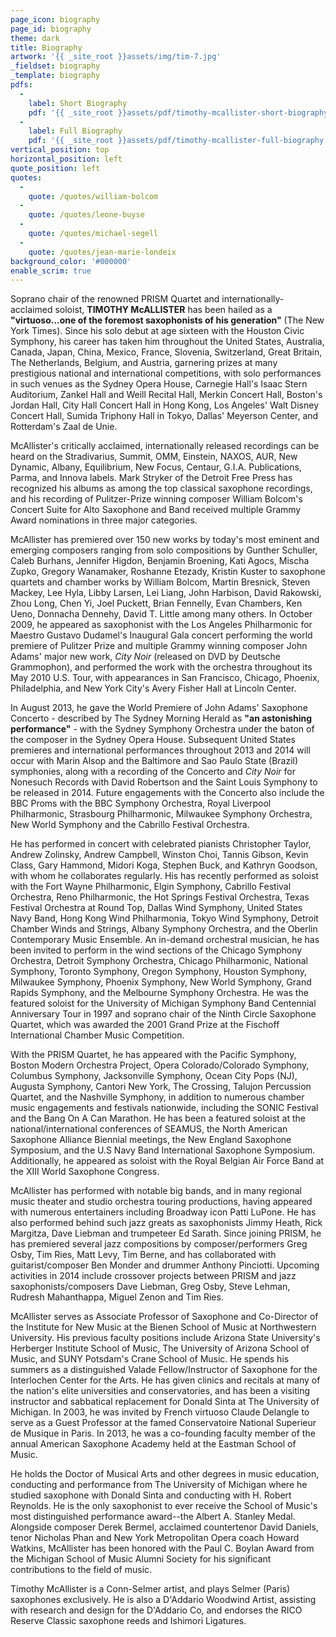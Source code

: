 ```yaml
---
page_icon: biography
page_id: biography
theme: dark
title: Biography
artwork: '{{ _site_root }}assets/img/tim-7.jpg'
_fieldset: biography
_template: biography
pdfs:
  -
    label: Short Biography
    pdf: '{{ _site_root }}assets/pdf/timothy-mcallister-short-biography.pdf'
  -
    label: Full Biography
    pdf: '{{ _site_root }}assets/pdf/timothy-mcallister-full-biography.pdf'
vertical_position: top
horizontal_position: left
quote_position: left
quotes:
  -
    quote: /quotes/william-bolcom
  -
    quote: /quotes/leone-buyse
  -
    quote: /quotes/michael-segell
  -
    quote: /quotes/jean-marie-londeix
background_color: '#000000'
enable_scrim: true
---
```

Soprano chair of the renowned PRISM Quartet and internationally-acclaimed soloist, **TIMOTHY McALLISTER** has been hailed as a **"virtuoso...one of the foremost saxophonists of his generation"** (The New York Times). Since his solo debut at age sixteen with the Houston Civic Symphony, his career has taken him throughout the United States, Australia, Canada, Japan, China, Mexico, France, Slovenia, Switzerland, Great Britain, The Netherlands, Belgium, and Austria, garnering prizes at many prestigious national and international competitions, with solo performances in such venues as the Sydney Opera House, Carnegie Hall's Isaac Stern Auditorium, Zankel Hall and Weill Recital Hall, Merkin Concert Hall, Boston's Jordan Hall, City Hall Concert Hall in Hong Kong, Los Angeles' Walt Disney Concert Hall, Sumida Triphony Hall in Tokyo, Dallas' Meyerson Center, and Rotterdam's Zaal de Unie.

McAllister's critically acclaimed, internationally released recordings can be heard on the Stradivarius, Summit, OMM, Einstein, NAXOS, AUR, New Dynamic, Albany, Equilibrium, New Focus, Centaur, G.I.A. Publications, Parma, and Innova labels. Mark Stryker of the Detroit Free Press has recognized his albums as among the top classical saxophone recordings, and his recording of Pulitzer-Prize winning composer William Bolcom's Concert Suite for Alto Saxophone and Band received multiple Grammy Award nominations in three major categories.

McAllister has premiered over 150 new works by today's most eminent and emerging composers ranging from solo compositions by Gunther Schuller, Caleb Burhans, Jennifer Higdon, Benjamin Broening, Kati Agocs, Mischa Zupko, Gregory Wanamaker, Roshanne Etezady, Kristin Kuster to saxophone quartets and chamber works by William Bolcom, Martin Bresnick, Steven Mackey, Lee Hyla, Libby Larsen, Lei Liang, John Harbison, David Rakowski, Zhou Long, Chen Yi, Joel Puckett, Brian Fennelly, Evan Chambers, Ken Ueno, Donnacha Dennehy, David T. Little among many others.  In October 2009, he appeared as saxophonist with the Los Angeles Philharmonic for Maestro Gustavo Dudamel's Inaugural Gala concert performing the world premiere of Pulitzer Prize and multiple Grammy winning composer John Adams' major new work, *City Noir* (released on DVD by Deutsche Grammophon), and performed the work with the orchestra throughout its May 2010 U.S. Tour, with appearances in San Francisco, Chicago, Phoenix, Philadelphia, and New York City's Avery Fisher Hall at Lincoln Center.

In August 2013, he gave the World Premiere of John Adams' Saxophone Concerto - described by The Sydney Morning Herald as **"an astonishing performance"** - with the Sydney Symphony Orchestra under the baton of the composer in the Sydney Opera House. Subsequent United States premieres and international performances throughout 2013 and 2014 will occur with Marin Alsop and the Baltimore and Sao Paulo State (Brazil) symphonies, along with a recording of the Concerto and *City Noir* for Nonesuch Records with David Robertson and the Saint Louis Symphony to be released in 2014. Future engagements with the Concerto also include the BBC Proms with the BBC Symphony Orchestra, Royal Liverpool Philharmonic, Strasbourg Philharmonic, Milwaukee Symphony Orchestra, New World Symphony and the Cabrillo Festival Orchestra.

He has performed in concert with celebrated pianists Christopher Taylor, Andrew Zolinsky, Andrew Campbell, Winston Choi, Tannis Gibson, Kevin Class, Gary Hammond, Midori Koga, Stephen Buck, and Kathryn Goodson, with whom he collaborates regularly.  His has recently performed as soloist with the Fort Wayne Philharmonic, Elgin Symphony, Cabrillo Festival Orchestra, Reno Philharmonic, the Hot Springs Festival Orchestra, Texas Festival Orchestra at Round Top, Dallas Wind Symphony, United States Navy Band, Hong Kong Wind Philharmonia, Tokyo Wind Symphony, Detroit Chamber Winds and Strings, Albany Symphony Orchestra, and the Oberlin Contemporary Music Ensemble.  An in-demand orchestral musician, he has been invited to perform in the wind sections of the Chicago Symphony Orchestra, Detroit Symphony Orchestra, Chicago Philharmonic, National Symphony, Toronto Symphony, Oregon Symphony, Houston Symphony, Milwaukee Symphony, Phoenix Symphony, New World Symphony, Grand Rapids Symphony, and the Melbourne Symphony Orchestra. He was the featured soloist for the University of Michigan Symphony Band Centennial Anniversary Tour in 1997 and soprano chair of the Ninth Circle Saxophone Quartet, which was awarded the 2001 Grand Prize at the Fischoff International Chamber Music Competition.

With the PRISM Quartet, he has appeared with the Pacific Symphony, Boston Modern Orchestra Project, Opera Colorado/Colorado Symphony, Columbus Symphony, Jacksonville Symphony, Ocean City Pops (NJ), Augusta Symphony, Cantori New York, The Crossing, Talujon Percussion Quartet, and the Nashville Symphony, in addition to numerous chamber music engagements and festivals nationwide, including the SONIC Festival and the Bang On A Can Marathon. He has been a featured soloist at the national/international conferences of SEAMUS, the North American Saxophone Alliance Biennial meetings, the New England Saxophone Symposium, and the U.S Navy Band International Saxophone Symposium. Additionally, he appeared as soloist with the Royal Belgian Air Force Band at the XIII World Saxophone Congress.

McAllister has performed with notable big bands, and in many regional music theater and studio orchestra touring productions, having appeared with numerous entertainers including Broadway icon Patti LuPone. He has also performed behind such jazz greats as saxophonists Jimmy Heath, Rick Margitza, Dave Liebman and trumpeteer Ed Sarath. Since joining PRISM, he has premiered several jazz compositions by composer/performers Greg Osby, Tim Ries, Matt Levy, Tim Berne, and has collaborated with guitarist/composer Ben Monder and drummer Anthony Pinciotti. Upcoming activities in 2014 include crossover projects between PRISM and jazz saxophonists/composers Dave Liebman, Greg Osby, Steve Lehman, Rudresh Mahanthappa, Miguel Zenon and Tim Ries.

McAllister serves as Associate Professor of Saxophone and Co-Director of the Institute for New Music at the Bienen School of Music at Northwestern University.  His previous faculty positions include Arizona State University's Herberger Institute School of Music, The University of Arizona School of Music, and SUNY Potsdam's Crane School of Music.  He spends his summers as a distinguished Valade Fellow/Instructor of Saxophone for the Interlochen Center for the Arts.  He has given clinics and recitals at many of the nation's elite universities and conservatories, and has been a visiting instructor and sabbatical replacement for Donald Sinta at The University of Michigan. In 2003, he was invited by French virtuoso Claude Delangle to serve as a Guest Professor at the famed Conservatoire National Superieur de Musique in Paris. In 2013, he was a co-founding faculty member of the annual American Saxophone Academy held at the Eastman School of Music.

He holds the Doctor of Musical Arts and other degrees in music education, conducting and performance from The University of Michigan where he studied saxophone with Donald Sinta and conducting with H. Robert Reynolds. He is the only saxophonist to ever receive the School of Music's most distinguished performance award--the Albert A. Stanley Medal. Alongside composer Derek Bermel, acclaimed countertenor David Daniels, tenor Nicholas Phan and New York Metropolitan Opera coach Howard Watkins, McAllister has been honored with the Paul C. Boylan Award from the Michigan School of Music Alumni Society for his significant contributions to the field of music.

Timothy McAllister is a Conn-Selmer artist, and plays Selmer (Paris) saxophones exclusively. He is also a D'Addario Woodwind Artist, assisting with research and design for the D'Addario Co, and endorses the RICO Reserve Classic saxophone reeds and Ishimori Ligatures.